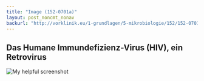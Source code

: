 ```yaml
---
title: "Image (152-0701a)"
layout: post_noncmt_nonav
backurl: "http://vorklinik.eu/1-grundlagen/5-mikrobiologie/152/152-0701a-hiv-retrovirus"
---
```

## Das Humane Immundefizienz-Virus (HIV), ein Retrovirus

![My helpful screenshot](https://static.pexels.com/photos/87646/horsehead-nebula-dark-nebula-constellation-orion-87646.jpeg)
